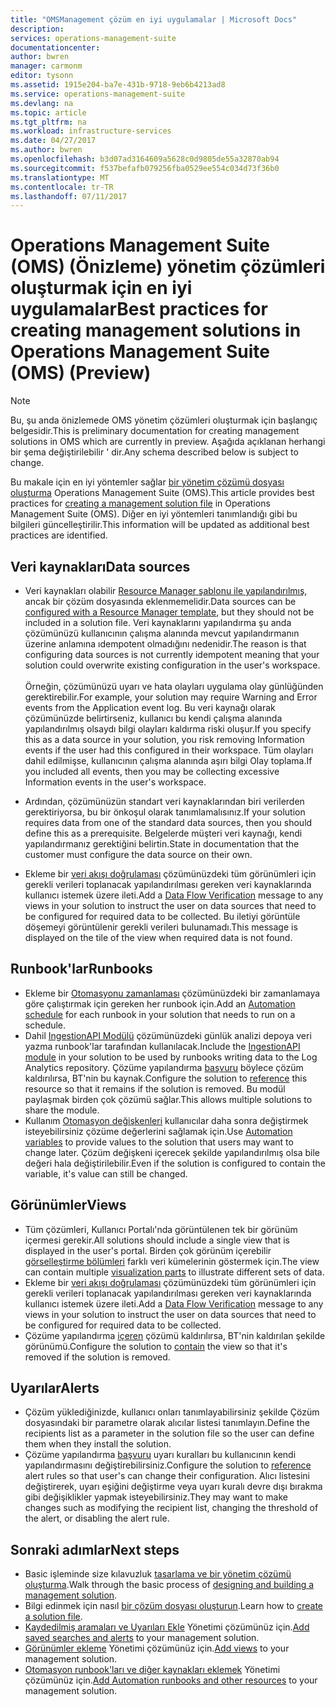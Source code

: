 ```yaml
---
title: "OMSManagement çözüm en iyi uygulamalar | Microsoft Docs"
description: 
services: operations-management-suite
documentationcenter: 
author: bwren
manager: carmonm
editor: tysonn
ms.assetid: 1915e204-ba7e-431b-9718-9eb6b4213ad8
ms.service: operations-management-suite
ms.devlang: na
ms.topic: article
ms.tgt_pltfrm: na
ms.workload: infrastructure-services
ms.date: 04/27/2017
ms.author: bwren
ms.openlocfilehash: b3d07ad3164609a5628c0d9805de55a32870ab94
ms.sourcegitcommit: f537befafb079256fba0529ee554c034d73f36b0
ms.translationtype: MT
ms.contentlocale: tr-TR
ms.lasthandoff: 07/11/2017
---
```

# <a name="best-practices-for-creating-management-solutions-in-operations-management-suite-oms-preview"></a><span data-ttu-id="936e0-102">Operations Management Suite (OMS) (Önizleme) yönetim çözümleri oluşturmak için en iyi uygulamalar</span><span class="sxs-lookup"><span data-stu-id="936e0-102">Best practices for creating management solutions in Operations Management Suite (OMS) (Preview)</span></span>
> [!NOTE]
> <span data-ttu-id="936e0-103">Bu, şu anda önizlemede OMS yönetim çözümleri oluşturmak için başlangıç belgesidir.</span><span class="sxs-lookup"><span data-stu-id="936e0-103">This is preliminary documentation for creating management solutions in OMS which are currently in preview.</span></span> <span data-ttu-id="936e0-104">Aşağıda açıklanan herhangi bir şema değiştirilebilir ' dir.</span><span class="sxs-lookup"><span data-stu-id="936e0-104">Any schema described below is subject to change.</span></span>  

<span data-ttu-id="936e0-105">Bu makale için en iyi yöntemler sağlar [bir yönetim çözümü dosyası oluşturma](operations-management-suite-solutions-solution-file.md) Operations Management Suite (OMS).</span><span class="sxs-lookup"><span data-stu-id="936e0-105">This article provides best practices for [creating a management solution file](operations-management-suite-solutions-solution-file.md) in Operations Management Suite (OMS).</span></span>  <span data-ttu-id="936e0-106">Diğer en iyi yöntemleri tanımlandığı gibi bu bilgileri güncelleştirilir.</span><span class="sxs-lookup"><span data-stu-id="936e0-106">This information will be updated as additional best practices are identified.</span></span>

## <a name="data-sources"></a><span data-ttu-id="936e0-107">Veri kaynakları</span><span class="sxs-lookup"><span data-stu-id="936e0-107">Data sources</span></span>
- <span data-ttu-id="936e0-108">Veri kaynakları olabilir [Resource Manager şablonu ile yapılandırılmış](../log-analytics/log-analytics-template-workspace-configuration.md), ancak bir çözüm dosyasında eklenmemelidir.</span><span class="sxs-lookup"><span data-stu-id="936e0-108">Data sources can be [configured with a Resource Manager template](../log-analytics/log-analytics-template-workspace-configuration.md), but they should not be included in a solution file.</span></span>  <span data-ttu-id="936e0-109">Veri kaynaklarını yapılandırma şu anda çözümünüzü kullanıcının çalışma alanında mevcut yapılandırmanın üzerine anlamına ıdempotent olmadığını nedenidir.</span><span class="sxs-lookup"><span data-stu-id="936e0-109">The reason is that configuring data sources is not currently idempotent meaning that your solution could overwrite existing configuration in the user's workspace.</span></span><br><br><span data-ttu-id="936e0-110">Örneğin, çözümünüzü uyarı ve hata olayları uygulama olay günlüğünden gerektirebilir.</span><span class="sxs-lookup"><span data-stu-id="936e0-110">For example, your solution may require Warning and Error events from the Application event log.</span></span>  <span data-ttu-id="936e0-111">Bu veri kaynağı olarak çözümünüzde belirtirseniz, kullanıcı bu kendi çalışma alanında yapılandırılmış olsaydı bilgi olayları kaldırma riski oluşur.</span><span class="sxs-lookup"><span data-stu-id="936e0-111">If you specify this as a data source in your solution, you risk removing Information events if the user had this configured in their workspace.</span></span>  <span data-ttu-id="936e0-112">Tüm olayları dahil edilmişse, kullanıcının çalışma alanında aşırı bilgi Olay toplama.</span><span class="sxs-lookup"><span data-stu-id="936e0-112">If you included all events, then you may be collecting excessive Information events in the user's workspace.</span></span>

- <span data-ttu-id="936e0-113">Ardından, çözümünüzün standart veri kaynaklarından biri verilerden gerektiriyorsa, bu bir önkoşul olarak tanımlamalısınız.</span><span class="sxs-lookup"><span data-stu-id="936e0-113">If your solution requires data from one of the standard data sources, then you should define this as a prerequisite.</span></span>  <span data-ttu-id="936e0-114">Belgelerde müşteri veri kaynağı, kendi yapılandırmanız gerektiğini belirtin.</span><span class="sxs-lookup"><span data-stu-id="936e0-114">State in documentation that the customer must configure the data source on their own.</span></span>  
- <span data-ttu-id="936e0-115">Ekleme bir [veri akışı doğrulaması](../log-analytics/log-analytics-view-designer-tiles.md) çözümünüzdeki tüm görünümleri için gerekli verileri toplanacak yapılandırılması gereken veri kaynaklarında kullanıcı istemek üzere ileti.</span><span class="sxs-lookup"><span data-stu-id="936e0-115">Add a [Data Flow Verification](../log-analytics/log-analytics-view-designer-tiles.md) message to any views in your solution to instruct the user on data sources that need to be configured for required data to be collected.</span></span>  <span data-ttu-id="936e0-116">Bu iletiyi görüntüle döşemeyi görüntülenir gerekli verileri bulunamadı.</span><span class="sxs-lookup"><span data-stu-id="936e0-116">This message is displayed on the tile of the view when required data is not found.</span></span>


## <a name="runbooks"></a><span data-ttu-id="936e0-117">Runbook'lar</span><span class="sxs-lookup"><span data-stu-id="936e0-117">Runbooks</span></span>
- <span data-ttu-id="936e0-118">Ekleme bir [Otomasyonu zamanlaması](../automation/automation-schedules.md) çözümünüzdeki bir zamanlamaya göre çalıştırmak için gereken her runbook için.</span><span class="sxs-lookup"><span data-stu-id="936e0-118">Add an [Automation schedule](../automation/automation-schedules.md) for each runbook in your solution that needs to run on a schedule.</span></span>
- <span data-ttu-id="936e0-119">Dahil [IngestionAPI Modülü](https://www.powershellgallery.com/packages/OMSIngestionAPI/1.5) çözümünüzdeki günlük analizi depoya veri yazma runbook'lar tarafından kullanılacak.</span><span class="sxs-lookup"><span data-stu-id="936e0-119">Include the [IngestionAPI module](https://www.powershellgallery.com/packages/OMSIngestionAPI/1.5) in your solution to be used by runbooks writing data to the Log Analytics repository.</span></span>  <span data-ttu-id="936e0-120">Çözüme yapılandırma [başvuru](operations-management-suite-solutions-solution-file.md#solution-resource) böylece çözüm kaldırılırsa, BT'nin bu kaynak.</span><span class="sxs-lookup"><span data-stu-id="936e0-120">Configure the solution to [reference](operations-management-suite-solutions-solution-file.md#solution-resource) this resource so that it remains if the solution is removed.</span></span>  <span data-ttu-id="936e0-121">Bu modül paylaşmak birden çok çözümü sağlar.</span><span class="sxs-lookup"><span data-stu-id="936e0-121">This allows multiple solutions to share the module.</span></span>
- <span data-ttu-id="936e0-122">Kullanım [Otomasyon değişkenleri](../automation/automation-schedules.md) kullanıcılar daha sonra değiştirmek isteyebilirsiniz çözüme değerlerini sağlamak için.</span><span class="sxs-lookup"><span data-stu-id="936e0-122">Use [Automation variables](../automation/automation-schedules.md) to provide values to the solution that users may want to change later.</span></span>  <span data-ttu-id="936e0-123">Çözüm değişkeni içerecek şekilde yapılandırılmış olsa bile değeri hala değiştirilebilir.</span><span class="sxs-lookup"><span data-stu-id="936e0-123">Even if the solution is configured to contain the variable, it's value can still be changed.</span></span>

## <a name="views"></a><span data-ttu-id="936e0-124">Görünümler</span><span class="sxs-lookup"><span data-stu-id="936e0-124">Views</span></span>
- <span data-ttu-id="936e0-125">Tüm çözümleri, Kullanıcı Portalı'nda görüntülenen tek bir görünüm içermesi gerekir.</span><span class="sxs-lookup"><span data-stu-id="936e0-125">All solutions should include a single view that is displayed in the user's portal.</span></span>  <span data-ttu-id="936e0-126">Birden çok görünüm içerebilir [görselleştirme bölümleri](../log-analytics/log-analytics-view-designer-parts.md) farklı veri kümelerinin göstermek için.</span><span class="sxs-lookup"><span data-stu-id="936e0-126">The view can contain multiple [visualization parts](../log-analytics/log-analytics-view-designer-parts.md) to illustrate different sets of data.</span></span>
- <span data-ttu-id="936e0-127">Ekleme bir [veri akışı doğrulaması](../log-analytics/log-analytics-view-designer-tiles.md) çözümünüzdeki tüm görünümleri için gerekli verileri toplanacak yapılandırılması gereken veri kaynaklarında kullanıcı istemek üzere ileti.</span><span class="sxs-lookup"><span data-stu-id="936e0-127">Add a [Data Flow Verification](../log-analytics/log-analytics-view-designer-tiles.md) message to any views in your solution to instruct the user on data sources that need to be configured for required data to be collected.</span></span>
- <span data-ttu-id="936e0-128">Çözüme yapılandırma [içeren](operations-management-suite-solutions-solution-file.md#solution-resource) çözümü kaldırılırsa, BT'nin kaldırılan şekilde görünümü.</span><span class="sxs-lookup"><span data-stu-id="936e0-128">Configure the solution to [contain](operations-management-suite-solutions-solution-file.md#solution-resource) the view so that it's removed if the solution is removed.</span></span>

## <a name="alerts"></a><span data-ttu-id="936e0-129">Uyarılar</span><span class="sxs-lookup"><span data-stu-id="936e0-129">Alerts</span></span>
- <span data-ttu-id="936e0-130">Çözüm yüklediğinizde, kullanıcı onları tanımlayabilirsiniz şekilde Çözüm dosyasındaki bir parametre olarak alıcılar listesi tanımlayın.</span><span class="sxs-lookup"><span data-stu-id="936e0-130">Define the recipients list as a parameter in the solution file so the user can define them when they install the solution.</span></span>
- <span data-ttu-id="936e0-131">Çözüme yapılandırma [başvuru](operations-management-suite-solutions-solution-file.md#solution-resource) uyarı kuralları bu kullanıcının kendi yapılandırmasını değiştirebilirsiniz.</span><span class="sxs-lookup"><span data-stu-id="936e0-131">Configure the solution to [reference](operations-management-suite-solutions-solution-file.md#solution-resource) alert rules so that user's can change their configuration.</span></span>  <span data-ttu-id="936e0-132">Alıcı listesini değiştirerek, uyarı eşiğini değiştirme veya uyarı kuralı devre dışı bırakma gibi değişiklikler yapmak isteyebilirsiniz.</span><span class="sxs-lookup"><span data-stu-id="936e0-132">They may want to make changes such as modifying the recipient list, changing the threshold of the alert, or disabling the alert rule.</span></span> 


## <a name="next-steps"></a><span data-ttu-id="936e0-133">Sonraki adımlar</span><span class="sxs-lookup"><span data-stu-id="936e0-133">Next steps</span></span>
* <span data-ttu-id="936e0-134">Basic işleminde size kılavuzluk [tasarlama ve bir yönetim çözümü oluşturma](operations-management-suite-solutions-creating.md).</span><span class="sxs-lookup"><span data-stu-id="936e0-134">Walk through the basic process of [designing and building a management solution](operations-management-suite-solutions-creating.md).</span></span>
* <span data-ttu-id="936e0-135">Bilgi edinmek için nasıl [bir çözüm dosyası oluşturun](operations-management-suite-solutions-solution-file.md).</span><span class="sxs-lookup"><span data-stu-id="936e0-135">Learn how to [create a solution file](operations-management-suite-solutions-solution-file.md).</span></span>
* <span data-ttu-id="936e0-136">[Kaydedilmiş aramaları ve Uyarıları Ekle](operations-management-suite-solutions-resources-searches-alerts.md) Yönetimi çözümünüz için.</span><span class="sxs-lookup"><span data-stu-id="936e0-136">[Add saved searches and alerts](operations-management-suite-solutions-resources-searches-alerts.md) to your management solution.</span></span>
* <span data-ttu-id="936e0-137">[Görünümler ekleme](operations-management-suite-solutions-resources-views.md) Yönetimi çözümünüz için.</span><span class="sxs-lookup"><span data-stu-id="936e0-137">[Add views](operations-management-suite-solutions-resources-views.md) to your management solution.</span></span>
* <span data-ttu-id="936e0-138">[Otomasyon runbook'ları ve diğer kaynakları eklemek](operations-management-suite-solutions-resources-automation.md) Yönetimi çözümünüz için.</span><span class="sxs-lookup"><span data-stu-id="936e0-138">[Add Automation runbooks and other resources](operations-management-suite-solutions-resources-automation.md) to your management solution.</span></span>

